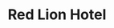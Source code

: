 ---
photo_name: /img/red-lion-cb.jpg
photo_alt: Red Lion Hotel in Coos Bay, OR
title: Red Lion Hotel
property_name: Red Lion Hotel
property_category: '1'
address:
  street: 1313 N. Bayshore Drive
  street2: 
  city: Coos Bay
  state: OR
  zip: '97420'
phone_toll_free: 
phone_local: 541-267-4141
units: '144'
cost: '3'
property_description: >-
  Experience Red Lion's signature blend of comfort and convenience mere blocks from the bay. Spread out in comfortable rooms that feature plush pillow-top beds, free Wi-Fi and HBO. Brickstone offers delicious dinners and Red Lion's Signature breakfast.
website: 'https://www.redlion.com/coos-bay'
amenityList: 
  - amenitySelect: '1'
  - amenitySelect: '3'
  - amenitySelect: '4'
  - amenitySelect: '5'
  - amenitySelect: '6'
  - amenitySelect: '8'
  - amenitySelect: '9'
---